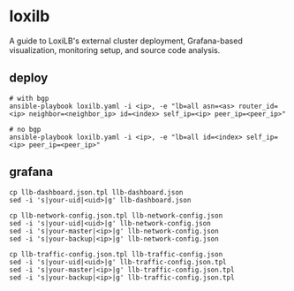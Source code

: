 # loxilb
A guide to LoxiLB's external cluster deployment, Grafana-based visualization, monitoring setup, and source code analysis.


## deploy

```
# with bgp
ansible-playbook loxilb.yaml -i <ip>, -e "lb=all asn=<as> router_id=<ip> neighbor=<neighbor_ip> id=<index> self_ip=<ip> peer_ip=<peer_ip>"

# no bgp
ansible-playbook loxilb.yaml -i <ip>, -e "lb=all id=<index> self_ip=<ip> peer_ip=<peer_ip>"
```

## grafana

```
cp llb-dashboard.json.tpl llb-dashboard.json
sed -i 's|your-uid|<uid>|g' llb-dashboard.json

cp llb-network-config.json.tpl llb-network-config.json
sed -i 's|your-uid|<uid>|g' llb-network-config.json
sed -i 's|your-master|<ip>|g' llb-network-config.json
sed -i 's|your-backup|<ip>|g' llb-network-config.json

cp llb-traffic-config.json.tpl llb-traffic-config.json
sed -i 's|your-uid|<uid>|g' llb-traffic-config.json.tpl
sed -i 's|your-master|<ip>|g' llb-traffic-config.json.tpl
sed -i 's|your-backup|<ip>|g' llb-traffic-config.json.tpl
```

